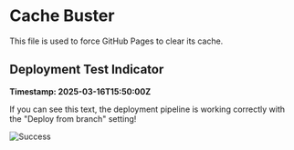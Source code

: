 # Cache Buster

This file is used to force GitHub Pages to clear its cache.

## Deployment Test Indicator

**Timestamp: 2025-03-16T15:50:00Z**

If you can see this text, the deployment pipeline is working correctly with the "Deploy from branch" setting!

![Success](/assets/images/success.png)
